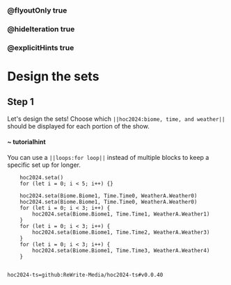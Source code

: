 ### @flyoutOnly true
### @hideIteration true
### @explicitHints true

# Design the sets

## Step 1
Let's design the sets! Choose which ``||hoc2024:biome, time, and weather||`` should be displayed for each portion of the show.

#### ~ tutorialhint
You can use a ``||loops:for loop||`` instead of multiple blocks to keep a specific set up for longer.

```ghost
    hoc2024.seta()
    for (let i = 0; i < 5; i++) {}
```
```template
    hoc2024.seta(Biome.Biome1, Time.Time0, WeatherA.Weather0)
    hoc2024.seta(Biome.Biome1, Time.Time0, WeatherA.Weather0)
    for (let i = 0; i < 3; i++) {
        hoc2024.seta(Biome.Biome1, Time.Time1, WeatherA.Weather1)
    }
    for (let i = 0; i < 3; i++) {
        hoc2024.seta(Biome.Biome1, Time.Time2, WeatherA.Weather3)
    }
    for (let i = 0; i < 3; i++) {
        hoc2024.seta(Biome.Biome1, Time.Time3, WeatherA.Weather4)
    }
    
```

```package
hoc2024-ts=github:ReWrite-Media/hoc2024-ts#v0.0.40
```